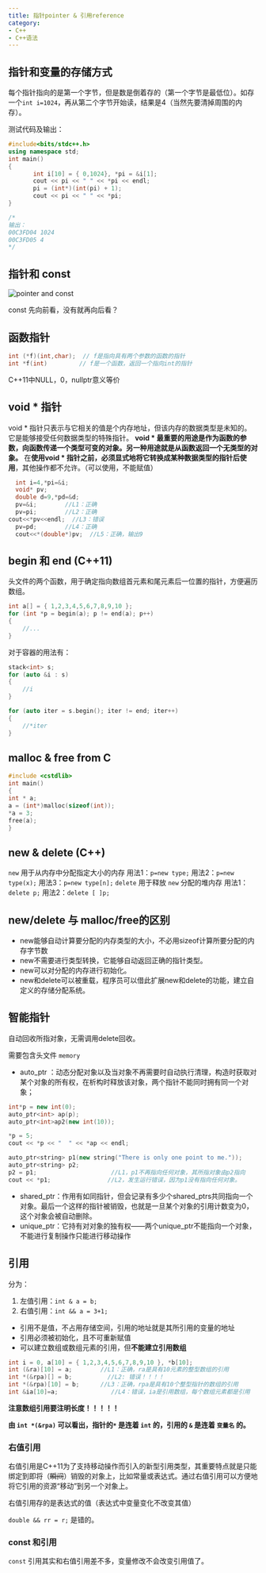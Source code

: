 ```yaml
---
title: 指针pointer & 引用reference
category:
- C++
- C++语法
---
```


## 指针和变量的存储方式

每个指针指向的是第一个字节，但是数是倒着存的（第一个字节是最低位）。如存一个`int i=1024`，再从第二个字节开始读，结果是4（当然先要清掉周围的内存）。

测试代码及输出：

```c++
#include<bits/stdc++.h>
using namespace std;
int main()
{
       int i[10] = { 0,1024}, *pi = &i[1];
       cout << pi << " " << *pi << endl;
       pi = (int*)(int(pi) + 1);
       cout << pi << " " << *pi;
}

/*
输出：
00C3FD04 1024
00C3FD05 4
*/
```

## 指针和 const

![pointer and const](/img/pointer_and_const.png)

const 先向前看，没有就再向后看？

## 函数指针

```c++
int (*f)(int,char);  // f是指向具有两个参数的函数的指针
int *f(int)         // f是一个函数，返回一个指向int的指针
```

C++11中NULL，0，nullptr意义等价

## void * 指针

void * 指针只表示与它相关的值是个内存地址，但该内存的数据类型是未知的。它是能够接受任何数据类型的特殊指针。
**void * 最重要的用途是作为函数的参数，向函数传递一个类型可变的对象。另一种用途就是从函数返回一个无类型的对象。**
在**使用void * 指针之前，必须显式地将它转换成某种数据类型的指针后使用**，其他操作都不允许。（可以使用，不能赋值）

```c++
  int i=4,*pi=&i;
  void* pv;
  double d=9,*pd=&d;
  pv=&i;        //L1：正确
  pv=pi;        //L2：正确
cout<<*pv<<endl;  //L3：错误
  pv=pd;        //L4：正确
  cout<<*(double*)pv;  //L5：正确，输出9
```

## begin 和 end (C++11)

<iterator>头文件的两个函数，用于确定指向数组首元素和尾元素后一位置的指针，方便遍历数组。

```c++
int a[] = { 1,2,3,4,5,6,7,8,9,10 };
for (int *p = begin(a); p != end(a); p++)
{
    //...
}
```

对于容器的用法有：

```c++
stack<int> s;
for (auto &i : s)
{
    //i
}

for (auto iter = s.begin(); iter != end; iter++)
{
    //*iter
}
```

## malloc & free from C

```c++
#include <cstdlib>
int main()
{
int * a;
a = (int*)malloc(sizeof(int));
*a = 3;
free(a);
}
```

## new & delete (C++)

`new` 用于从内存中分配指定大小的内存
用法1：`p=new type;`
用法2：`p=new type(x);`
用法3：`p=new type[n];`
`delete` 用于释放 `new` 分配的堆内存
用法1：`delete p;`
用法2：`delete [ ]p;`

## new/delete 与 malloc/free的区别

* new能够自动计算要分配的内存类型的大小，不必用sizeof计算所要分配的内存字节数
* new不需要进行类型转换，它能够自动返回正确的指针类型。
* new可以对分配的内存进行初始化。
* new和delete可以被重载，程序员可以借此扩展new和delete的功能，建立自定义的存储分配系统。

## 智能指针

自动回收所指对象，无需调用delete回收。

需要包含头文件 `memory`

* auto_ptr ：动态分配对象以及当对象不再需要时自动执行清理，构造时获取对某个对象的所有权，在析构时释放该对象，两个指针不能同时拥有同一个对象；

```c++
int*p = new int(0);
auto_ptr<int> ap(p);
auto_ptr<int>ap2(new int(10));

*p = 5;
cout << *p << "  " << *ap << endl;

auto_ptr<string> p1(new string("There is only one point to me."));
auto_ptr<string> p2;
p2 = p1;                     //L1，p1不再指向任何对象，其所指对象由p2指向
cout << *p1;                //L2，发生运行错误，因为p1没有指向任何对象。
```

* shared_ptr：作用有如同指针，但会记录有多少个shared_ptrs共同指向一个对象。最后一个这样的指针被销毁，也就是一旦某个对象的引用计数变为0，这个对象会被自动删除。
* unique_ptr：它持有对对象的独有权——两个unique_ptr不能指向一个对象，不能进行复制操作只能进行移动操作

## 引用

分为：

1. 左值引用：`int & a = b;`
2. 右值引用：`int && a = 3+1;`

* 引用不是值，不占用存储空间，引用的地址就是其所引用的变量的地址
* 引用必须被初始化，且不可重新赋值
* 可以建立数组或数组元素的引用，但**不能建立引用数组**

```c++
int i = 0, a[10] = { 1,2,3,4,5,6,7,8,9,10 }, *b[10];
int (&ra)[10] = a;        //L1：正确，ra是具有10元素的整型数组的引用
int *(&rpa)[] = b;          //L2: 错误！！！！
int *(&rpa)[10] = b;      //L3：正确，rpa是具有10个整型指针的数组的引用
int &ia[10]=a;               //L4：错误，ia是引用数组，每个数组元素都是引用
```

**注意数组引用要注明长度！！！！！**

**由 `int *(&rpa)` 可以看出，指针的`*` 是连着 `int` 的，引用的 `&` 是连着 `变量名` 的。**

### 右值引用

右值引用是C++11为了支持移动操作而引入的新型引用类型，其重要特点就是只能绑定到即将（~~瞬间~~）销毁的对象上，比如常量或表达式。通过右值引用可以方便地将它引用的资源“移动”到另一个对象上。

右值引用存的是表达式的值（表达式中变量变化不改变其值）

`double && rr = r;` 是错的。

### const 和引用

`const` 引用其实和右值引用差不多，变量修改不会改变引用值了。
